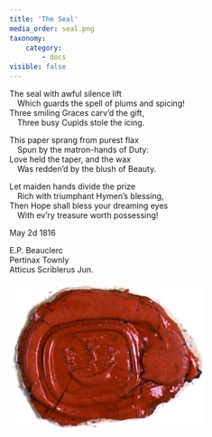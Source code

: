 ```yaml
---
title: 'The Seal'
media_order: seal.png
taxonomy:
    category:
        - docs
visible: false
---
```


The seal with awful silence lift  
&emsp;Which guards the spell of plums and spicing!  
Three smiling Graces carv’d the gift,  
&emsp;Three busy Cupids stole the icing.

This paper sprang from purest flax  
&emsp;Spun by the matron-hands of Duty:  
Love held the taper, and the wax  
&emsp;Was redden’d by the blush of Beauty.  

Let maiden hands divide the prize  
&emsp;Rich with triumphant Hymen’s blessing,  
Then Hope shall bless your dreaming eyes  
&emsp;With ev’ry treasure worth possessing!

May 2d 1816

E.P. Beauclerc  
Pertinax Townly  
Atticus Scriblerus Jun.

![Seal](seal.png)
